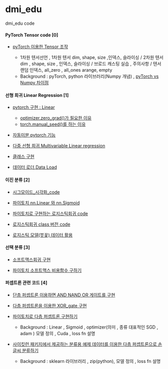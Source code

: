 # dmi_edu
dmi_edu code 


#### PyTorch Tensor code [0]

- [pyTorch 이용한 Tensor 조작](https://github.com/KangHoyong/dmi_edu/blob/master/PyTorch%20Basic/Pytorch_Tensor_Allocation.ipynb)

  - 1차원 텐서선언 , 1차원 텐서 dim, shape, size ,인덱스, 슬라이싱  / 2차원 텐서 dim , shape, size , 인덱스, 슬라이싱  / 브로드 캐스팅 실습 , 주의사항 / 텐서 랜덤 인덱스, all_zero , all_ones 
  arange, empty
  - Background : pyTorch, python 라이브러리(Numpy 개념) , [pyTorch vs Numpy 차이점](https://jfun.tistory.com/238) 

#### 선형 희귀 Linear Regression [1]

- [pytorch 구현 : Linear](https://github.com/KangHoyong/dmi_edu/blob/master/Linear_Regression/Linear_pytorch.ipynb)

  - [optimizer.zero_grad()가 필요한 이유](https://github.com/KangHoyong/dmi_edu/blob/master/Linear_Regression/optimizer.zero_grad()%20%ED%95%84%EC%9A%94%ED%95%9C%20%EC%9D%B4%EC%9C%A0.ipynb)
  - [torch.manual_seed()를 하는 이유](https://github.com/KangHoyong/dmi_edu/blob/master/Linear_Regression/seed%20%EA%B3%A0%EC%A0%95%ED%95%98%EB%8A%94%20%EC%9D%B4%EC%9C%A0.ipynb)

- [자동미분 pytorch 기능](https://github.com/KangHoyong/dmi_edu/blob/master/Linear_Regression/autograd.ipynb)

- [다중 선형 희귀 Multivariable Linear regression](https://github.com/KangHoyong/dmi_edu/blob/master/Linear_Regression/%EB%8B%A4%EC%A4%91%EC%84%A0%ED%98%95%ED%9D%AC%EA%B7%80.ipynb)

- [클래스 구현](https://github.com/KangHoyong/dmi_edu/blob/master/Linear_Regression/class.ipynb)

- [데이터 로더,Data Load](https://github.com/KangHoyong/dmi_edu/blob/master/Linear_Regression/DataLoad.ipynb)

#### 이진 분류 [2]

- [시그모이드_시각화_code](https://github.com/KangHoyong/dmi_edu/blob/master/%EB%A1%9C%EC%A7%80%EC%8A%A4%ED%8B%B1%20%ED%9A%8C%EA%B7%80/%EC%8B%9C%EA%B7%B8%EB%AA%A8%EC%9D%B4%EB%93%9C_%EC%8B%9C%EA%B0%81%ED%99%94.ipynb)
 
- [파이토치 nn.Linear 와 nn.Sigmoid](https://github.com/KangHoyong/dmi_edu/blob/master/%EB%A1%9C%EC%A7%80%EC%8A%A4%ED%8B%B1%20%ED%9A%8C%EA%B7%80/%ED%8C%8C%EC%9D%B4%ED%86%A0%EC%B9%98%20nn.Linear%20%EC%99%80%20nn.Sigmoid%20%EB%A1%9C%20%EB%A1%9C%EC%A7%80%EC%8A%A4%ED%8B%B1%20%ED%9A%8C%EA%B7%80%20%EA%B5%AC%ED%98%84%20.ipynb)

- [파이토치로 구현하는 로지스틱회귀 code](https://github.com/KangHoyong/dmi_edu/blob/master/%EB%A1%9C%EC%A7%80%EC%8A%A4%ED%8B%B1%20%ED%9A%8C%EA%B7%80/%ED%8C%8C%EC%9D%B4%ED%86%A0%EC%B9%98%20nn.Linear%20%EC%99%80%20nn.Sigmoid%20%EB%A1%9C%20%EB%A1%9C%EC%A7%80%EC%8A%A4%ED%8B%B1%20%ED%9A%8C%EA%B7%80%20%EA%B5%AC%ED%98%84%20.ipynb)

- [로지스틱회귀 class 버전 code](https://github.com/KangHoyong/dmi_edu/blob/master/로지스틱%20회귀/class.ipynb)

- [로지스틱 모델(붓꽃) 데이터 활용](https://github.com/KangHoyong/dmi_edu/blob/master/%EB%A1%9C%EC%A7%80%EC%8A%A4%ED%8B%B1%20%ED%9A%8C%EA%B7%80/%EB%A1%9C%EC%A7%80%EC%8A%A4%ED%8B%B1%20%EB%AA%A8%EB%8D%B8(%EB%B6%93%EA%BD%83)%20%EB%8D%B0%EC%9D%B4%ED%84%B0%20%ED%99%9C%EC%9A%A9.ipynb)


#### 선택 분류 [3]

- [소프트맥스회귀 구현](https://github.com/KangHoyong/dmi_edu/blob/master/%EC%86%8C%ED%94%84%ED%8A%B8%EB%A7%A5%EC%8A%A4%20%ED%9A%8C%EA%B7%80/%EC%86%8C%ED%94%84%ED%8A%B8%EB%A7%A5%EC%8A%A4%ED%9A%8C%EA%B7%80%EA%B5%AC%ED%98%84.ipynb)

- [파이토치 소프트맥스 비용함수 구하기](https://github.com/KangHoyong/dmi_edu/blob/master/%EC%86%8C%ED%94%84%ED%8A%B8%EB%A7%A5%EC%8A%A4%20%ED%9A%8C%EA%B7%80/%ED%8C%8C%EC%9D%B4%ED%86%A0%EC%B9%98%EC%86%8C%ED%94%84%ED%8A%B8%EB%A7%A5%EC%8A%A4%EB%B9%84%EC%9A%A9%ED%95%A8%EC%88%98%EA%B5%AC%ED%98%84.ipynb)


#### 퍼셉트론 관련 코드 [4]
- [단층 퍼셉트론 이용하면 AND NAND OR 게이트를 구현](https://github.com/KangHoyong/dmi_edu/blob/master/Perceptron_%ED%8D%BC%EC%85%89%ED%8A%B8%EB%A1%A0(Single%20%2C%20MLP)/Single-Layer%20Perceptron_1.ipynb)

- [다층 퍼셉트론을 이용한 XOR_gate 구현](https://github.com/KangHoyong/dmi_edu/blob/master/Perceptron_%ED%8D%BC%EC%85%89%ED%8A%B8%EB%A1%A0(Single%20%2C%20MLP)/MultiLayer_Perceptron(MLP).ipynb)

- [파이토치로 다층 퍼셉트론 구현하기](https://github.com/KangHoyong/dmi_edu/blob/master/Perceptron_퍼셉트론(Single%20%2C%20MLP)/torch_MLP_XOR.ipynb)

  - Background : Linear , Sigmoid , optimizer(의미 , 종류 대표적인 SGD , adam ) 모델 정의 , Cuda , loss fn 설명 

- [사이킷런 패키지에서 제공하는 분류용 예제 데이터를 이용한 다층 퍼셉트론으로 손글씨 분류하기](https://github.com/KangHoyong/dmi_edu/blob/master/Perceptron_퍼셉트론(Single%20%2C%20MLP)/Multilayer%20Perceptron_final_code(데이터가져오기%2C%20데이터%20확인%2C%20라벨확인%2C%20모델%20생성%20%2C%20train).ipynb)

  - Background : sklearn 라이브러리 , zip(python), 모델 정의 , loss fn 설명 
